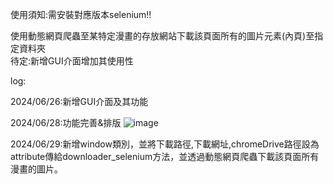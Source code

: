 使用須知:需安裝對應版本selenium!!

使用動態網頁爬蟲至某特定漫畫的存放網站下載該頁面所有的圖片元素(內頁)至指定資料夾  
待定:新增GUI介面增加其使用性

log:

2024/06/26:新增GUI介面及其功能

2024/06/28:功能完善&排版
![image](https://github.com/aiko77777/python-manga_downloader/assets/139691979/430ffed4-9f32-4783-b87b-b193ec3c8e61)

2024/06/29:新增window類別，並將下載路徑,下載網址,chromeDrive路徑設為attribute傳給downloader_selenium方法，並透過動態網頁爬蟲下載該頁面所有漫畫的圖片。

